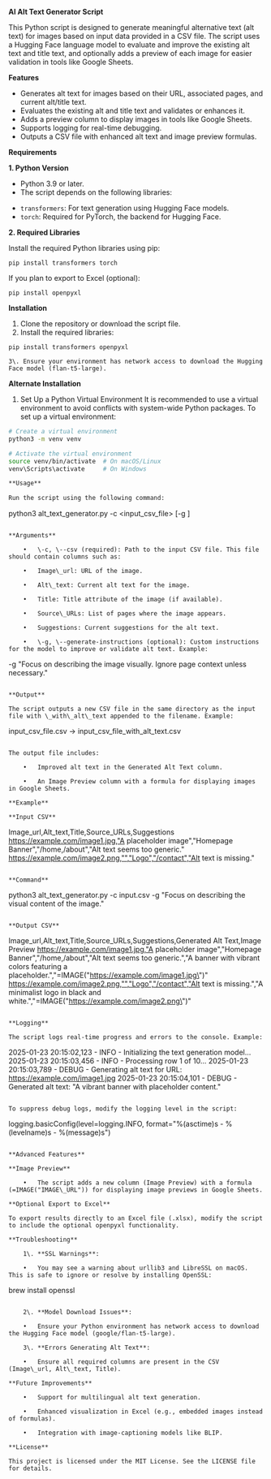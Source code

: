 **AI Alt Text Generator Script**

This Python script is designed to generate meaningful alternative text (alt text) for images based on input data provided in a CSV file. The script uses a Hugging Face language model to evaluate and improve the existing alt text and title text, and optionally adds a preview of each image for easier validation in tools like Google Sheets.

**Features**

* Generates alt text for images based on their URL, associated pages, and current alt/title text.
* Evaluates the existing alt and title text and validates or enhances it.
* Adds a preview column to display images in tools like Google Sheets.
* Supports logging for real-time debugging.
* Outputs a CSV file with enhanced alt text and image preview formulas.

**Requirements**

**1\. Python Version**

* Python 3.9 or later.
* The script depends on the following libraries:
- `transformers`: For text generation using Hugging Face models.
- `torch`: Required for PyTorch, the backend for Hugging Face.

**2\. Required Libraries**

Install the required Python libraries using pip:

```
pip install transformers torch
```

If you plan to export to Excel (optional):

```
pip install openpyxl
```

**Installation**

1.	Clone the repository or download the script file.
2.	Install the required libraries:

```
pip install transformers openpyxl
```

	3\.	Ensure your environment has network access to download the Hugging Face model (flan-t5-large).

**Alternate Installation**

1. Set Up a Python Virtual Environment
It is recommended to use a virtual environment to avoid conflicts with system-wide Python packages. To set up a virtual environment:

```bash
# Create a virtual environment
python3 -m venv venv

# Activate the virtual environment
source venv/bin/activate  # On macOS/Linux
venv\Scripts\activate     # On Windows

**Usage**

Run the script using the following command:

```
python3 alt_text_generator.py -c <input_csv_file> [-g <instructions>]
```

**Arguments**

	•	\-c, \--csv (required): Path to the input CSV file. This file should contain columns such as:

	•	Image\_url: URL of the image.

	•	Alt\_text: Current alt text for the image.

	•	Title: Title attribute of the image (if available).

	•	Source\_URLs: List of pages where the image appears.

	•	Suggestions: Current suggestions for the alt text.

	•	\-g, \--generate-instructions (optional): Custom instructions for the model to improve or validate alt text. Example:

```
-g "Focus on describing the image visually. Ignore page context unless necessary."
```

**Output**

The script outputs a new CSV file in the same directory as the input file with \_with\_alt\_text appended to the filename. Example:

```
input_csv_file.csv → input_csv_file_with_alt_text.csv
```

The output file includes:

	•	Improved alt text in the Generated Alt Text column.

	•	An Image Preview column with a formula for displaying images in Google Sheets.

**Example**

**Input CSV**

```
Image_url,Alt_text,Title,Source_URLs,Suggestions
https://example.com/image1.jpg,"A placeholder image","Homepage Banner","/home,/about","Alt text seems too generic."
https://example.com/image2.png,"","Logo","/contact","Alt text is missing."
```

**Command**

```
python3 alt_text_generator.py -c input.csv -g "Focus on describing the visual content of the image."
```

**Output CSV**

```
Image_url,Alt_text,Title,Source_URLs,Suggestions,Generated Alt Text,Image Preview
https://example.com/image1.jpg,"A placeholder image","Homepage Banner","/home,/about","Alt text seems too generic.","A banner with vibrant colors featuring a placeholder.","=IMAGE(\"https://example.com/image1.jpg\")"
https://example.com/image2.png,"","Logo","/contact","Alt text is missing.","A minimalist logo in black and white.","=IMAGE(\"https://example.com/image2.png\")"
```

**Logging**

The script logs real-time progress and errors to the console. Example:

```
2025-01-23 20:15:02,123 - INFO - Initializing the text generation model...
2025-01-23 20:15:03,456 - INFO - Processing row 1 of 10...
2025-01-23 20:15:03,789 - DEBUG - Generating alt text for URL: https://example.com/image1.jpg
2025-01-23 20:15:04,101 - DEBUG - Generated alt text: "A vibrant banner with placeholder content."
```

To suppress debug logs, modify the logging level in the script:

```
logging.basicConfig(level=logging.INFO, format="%(asctime)s - %(levelname)s - %(message)s")
```

**Advanced Features**

**Image Preview**

	•	The script adds a new column (Image Preview) with a formula (=IMAGE("IMAGE\_URL")) for displaying image previews in Google Sheets.

**Optional Export to Excel**

To export results directly to an Excel file (.xlsx), modify the script to include the optional openpyxl functionality.

**Troubleshooting**

	1\.	**SSL Warnings**:

	•	You may see a warning about urllib3 and LibreSSL on macOS. This is safe to ignore or resolve by installing OpenSSL:

```
brew install openssl
```

	2\.	**Model Download Issues**:

	•	Ensure your Python environment has network access to download the Hugging Face model (google/flan-t5-large).

	3\.	**Errors Generating Alt Text**:

	•	Ensure all required columns are present in the CSV (Image\_url, Alt\_text, Title).

**Future Improvements**

	•	Support for multilingual alt text generation.

	•	Enhanced visualization in Excel (e.g., embedded images instead of formulas).

	•	Integration with image-captioning models like BLIP.

**License**

This project is licensed under the MIT License. See the LICENSE file for details.

